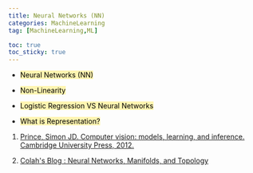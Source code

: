 ```yaml
---
title: Neural Networks (NN)
categories: MachineLearning
tag: [MachineLearning,ML]

toc: true
toc_sticky: true
---
```


- <mark style='background-color: #fff5b1'> Neural Networks (NN) </mark>

- <mark style='background-color: #fff5b1'> Non-Linearity </mark>

- <mark style='background-color: #fff5b1'> Logistic Regression VS Neural Networks </mark>

- <mark style='background-color: #fff5b1'> What is Representation? </mark>

1. [Prince, Simon JD. Computer vision: models, learning, and inference. Cambridge University Press, 2012.](http://www.computervisionmodels.com/)

2. [Colah's Blog : Neural Networks, Manifolds, and Topology](https://colah.github.io/posts/2014-03-NN-Manifolds-Topology/)
